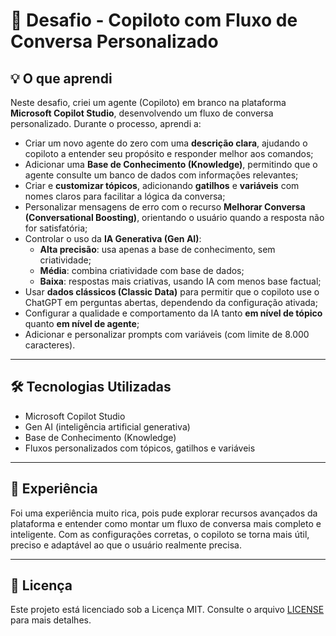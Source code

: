 # 🤖 Desafio - Copiloto com Fluxo de Conversa Personalizado

## 💡 O que aprendi

Neste desafio, criei um agente (Copiloto) em branco na plataforma **Microsoft Copilot Studio**, desenvolvendo um fluxo de conversa personalizado. Durante o processo, aprendi a:

- Criar um novo agente do zero com uma **descrição clara**, ajudando o copiloto a entender seu propósito e responder melhor aos comandos;
- Adicionar uma **Base de Conhecimento (Knowledge)**, permitindo que o agente consulte um banco de dados com informações relevantes;
- Criar e **customizar tópicos**, adicionando **gatilhos** e **variáveis** com nomes claros para facilitar a lógica da conversa;
- Personalizar mensagens de erro com o recurso **Melhorar Conversa (Conversational Boosting)**, orientando o usuário quando a resposta não for satisfatória;
- Controlar o uso da **IA Generativa (Gen AI)**:
  - **Alta precisão**: usa apenas a base de conhecimento, sem criatividade;
  - **Média**: combina criatividade com base de dados;
  - **Baixa**: respostas mais criativas, usando IA com menos base factual;
- Usar **dados clássicos (Classic Data)** para permitir que o copiloto use o ChatGPT em perguntas abertas, dependendo da configuração ativada;
- Configurar a qualidade e comportamento da IA tanto **em nível de tópico** quanto **em nível de agente**;
- Adicionar e personalizar prompts com variáveis (com limite de 8.000 caracteres).

---

## 🛠️ Tecnologias Utilizadas

- Microsoft Copilot Studio  
- Gen AI (inteligência artificial generativa)
- Base de Conhecimento (Knowledge)
- Fluxos personalizados com tópicos, gatilhos e variáveis

---

## 🧪 Experiência

Foi uma experiência muito rica, pois pude explorar recursos avançados da plataforma e entender como montar um fluxo de conversa mais completo e inteligente. Com as configurações corretas, o copiloto se torna mais útil, preciso e adaptável ao que o usuário realmente precisa.

---

## 📄 Licença

Este projeto está licenciado sob a Licença MIT. Consulte o arquivo [LICENSE](LICENSE) para mais detalhes.


